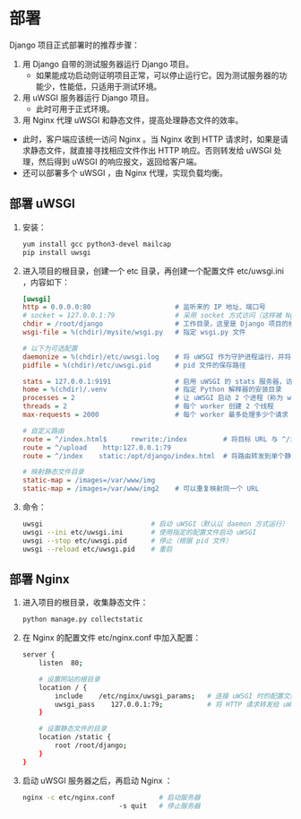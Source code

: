 # 部署

Django 项目正式部署时的推荐步骤：
1. 用 Django 自带的测试服务器运行 Django 项目。
   - 如果能成功启动则证明项目正常，可以停止运行它。因为测试服务器的功能少，性能低，只适用于测试环境。
2. 用 uWSGI 服务器运行 Django 项目。
   - 此时可用于正式环境。
3. 用 Nginx 代理 uWSGI 和静态文件，提高处理静态文件的效率。
  - 此时，客户端应该统一访问 Nginx 。当 Nginx 收到 HTTP 请求时，如果是请求静态文件，就直接寻找相应文件作出 HTTP 响应。否则转发给 uWSGI 处理，然后得到 uWSGI 的响应报文，返回给客户端。
  - 还可以部署多个 uWSGI ，由 Nginx 代理，实现负载均衡。

## 部署 uWSGI

1. 安装：
    ```sh
    yum install gcc python3-devel mailcap
    pip install uwsgi
    ```

2. 进入项目的根目录，创建一个 etc 目录，再创建一个配置文件 etc/uwsgi.ini ，内容如下：
    ```ini
    [uwsgi]
    http = 0.0.0.0:80                     # 监听来的 IP 地址、端口号
    # socket = 127.0.0.1:79               # 采用 socket 方式访问（这样被 Nginx 代理时更快）
    chdir = /root/django                  # 工作目录，这里是 Django 项目的根目录
    wsgi-file = %(chdir)/mysite/wsgi.py   # 指定 wsgi.py 文件

    # 以下为可选配置
    daemonize = %(chdir)/etc/uwsgi.log    # 将 uWSGI 作为守护进程运行，并将日志保存在该路径
    pidfile = %(chdir)/etc/uwsgi.pid      # pid 文件的保存路径

    stats = 127.0.0.1:9191                # 启用 uWSGI 的 stats 服务器，访问它可以查看状态信息
    home = %(chdir)/.venv                 # 指定 Python 解释器的安装目录
    processes = 2                         # 让 uWSGI 启动 2 个进程（称为 worker ）
    threads = 2                           # 每个 worker 创建 2 个线程
    max-requests = 2000                   # 每个 worker 最多处理多少个请求

    # 自定义路由
    route = ^/index.html$      rewrite:/index         # 将目标 URL 与 ^/index.html$ 正则匹配的 HTTP 请求重定向到 /index
    route = ^/upload    http:127.0.0.1:79
    route = ^/index    static:/opt/django/index.html  # 将路由转发到单个静态文件

    # 映射静态文件目录
    static-map = /images=/var/www/img
    static-map = /images=/var/www/img2    # 可以重复映射同一个 URL
    ```

3. 命令：
    ```sh
    uwsgi                           # 启动 uWSGI（默认以 daemon 方式运行）
    uwsgi --ini etc/uwsgi.ini       # 使用指定的配置文件启动 uWSGI
    uwsgi --stop etc/uwsgi.pid      # 停止（根据 pid 文件）
    uwsgi --reload etc/uwsgi.pid    # 重启
    ```

## 部署 Nginx

1. 进入项目的根目录，收集静态文件：
    ```sh
    python manage.py collectstatic
    ```
2. 在 Nginx 的配置文件 etc/nginx.conf 中加入配置：
    ```sh
    server {
        listen  80;

        # 设置网站的根目录
        location / {
            include    /etc/nginx/uwsgi_params;   # 连接 uWSGI 时的配置文件
            uwsgi_pass    127.0.0.1:79;           # 将 HTTP 请求转发给 uWSGI
        }

        # 设置静态文件的目录
        location /static {
            root /root/django;
        }
    }
    ```

3. 启动 uWSGI 服务器之后，再启动 Nginx ：
    ```sh
    nginx -c etc/nginx.conf           # 启动服务器
                            -s quit   # 停止服务器
    ```
